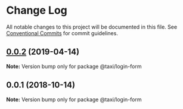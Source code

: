 # Change Log

All notable changes to this project will be documented in this file.
See [Conventional Commits](https://conventionalcommits.org) for commit guidelines.

<a name="0.0.2"></a>
## [0.0.2](https://github.com/serhii-havrylenko/monorepo-babel-ts-lerna-starter/compare/@taxi/login-form@0.0.1...@taxi/login-form@0.0.2) (2019-04-14)

**Note:** Version bump only for package @taxi/login-form





<a name="0.0.1"></a>
## 0.0.1 (2018-10-14)

**Note:** Version bump only for package @taxi/login-form
